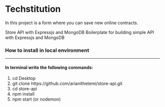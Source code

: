 # Techstitution
In this project is a form where you can save new online contracts.



Store API with Expressjs and MongoDB
Boilerplate for building simple API with Expressjs and MongoDB

<h3>How to install in local environment</h3>
<hr>
<h4>In terminal write the following commands:</h4>
<ol> 
  <li>cd Desktop</li>
  <li>git clone https://github.com/arianithetemi/store-api.git</li>
  <li>cd store-api</li>
  <li>npm install</li>
  <li>npm start (or nodemon)</li>
  </ol>
